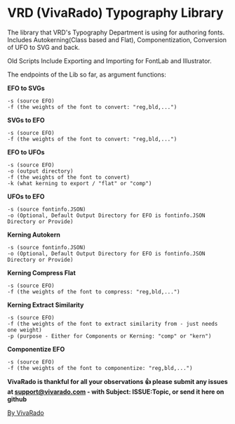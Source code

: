 VRD (VivaRado) Typography Library
===================

The library that VRD's Typography Department is using for authoring fonts.
Includes Autokerning(Class based and Flat), Componentization, Conversion of UFO to SVG and back.

Old Scripts Include
Exporting and Importing for FontLab and Illustrator.


The endpoints of the Lib so far, as argument functions:  

**EFO to SVGs**
```
-s (source EFO)  
-f (the weights of the font to convert: "reg,bld,...")  
```
**SVGs to EFO**
```
-s (source EFO)  
-f (the weights of the font to convert: "reg,bld,...")  
```
**EFO to UFOs**
```
-s (source EFO)  
-o (output directory)
-f (the weights of the font to convert)  
-k (what kerning to export / "flat" or "comp")
```
**UFOs to EFO** 
```
-s (source fontinfo.JSON)
-o (Optional, Default Output Directory for EFO is fontinfo.JSON Directory or Provide)
```
**Kerning Autokern**
```
-s (source fontinfo.JSON)  
-o (Optional, Default Output Directory for EFO is fontinfo.JSON Directory or Provide) 
```
**Kerning Compress Flat**
```
-s (source EFO)  
-f (the weights of the font to compress: "reg,bld,...") 
```
**Kerning Extract Similarity** 
```
-s (source EFO)  
-f (the weights of the font to extract similarity from - just needs one weight)  
-p (purpose - Either for Components or Kerning: "comp" or "kern")
```
**Componentize EFO** 
```
-s (source EFO)  
-f (the weights of the font to componentize: "reg,bld,...")
```

**VivaRado is thankful for all your observations :+1: please submit any issues at support@vivarado.com - with Subject: ISSUE:Topic, or send it here on github**

[By VivaRado](https://www.vivarado.com)
